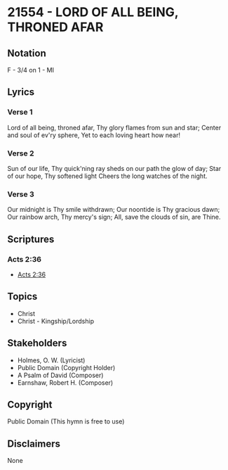 # 21554 - LORD OF ALL BEING, THRONED AFAR

## Notation

F - 3/4 on 1 - MI

## Lyrics

### Verse 1

Lord of all being, throned afar, Thy glory flames from sun and star; Center and soul of ev'ry sphere, Yet to each loving heart how near!



### Verse 2

Sun of our life, Thy quick'ning ray sheds on our path the glow of day; Star of our hope, Thy softened light Cheers the long watches of the night.

### Verse 3

Our midnight is Thy smile withdrawn; Our noontide is Thy gracious dawn; Our rainbow arch, Thy mercy's sign; All, save the clouds of sin, are Thine.


## Scriptures

### Acts 2:36

- [Acts 2:36](https://www.biblegateway.com/passage/?search=Acts%202%3A36)


## Topics

- Christ
- Christ - Kingship/Lordship

## Stakeholders

- Holmes, O. W.   (Lyricist)
- Public Domain (Copyright Holder)
- A Psalm of David (Composer)
- Earnshaw, Robert H.  (Composer)

## Copyright

Public Domain
(This hymn is free to use)

## Disclaimers

None

